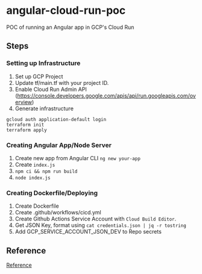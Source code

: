 # angular-cloud-run-poc
POC of running an Angular app in GCP's Cloud Run

## Steps

### Setting up Infrastructure

1. Set up GCP Project
2. Update tf/main.tf with your project ID.
3. Enable Cloud Run Admin API (https://console.developers.google.com/apis/api/run.googleapis.com/overview)
4. Generate infrastructure
```
gcloud auth application-default login
terraform init
terraform apply
```

### Creating Angular App/Node Server

1. Create new app from Angular CLI `ng new your-app`
2. Create `index.js`
3. `npm ci && npm run build`
4. `node index.js`

### Creating Dockerfile/Deploying

1. Create Dockerfile
2. Create .github/workflows/cicd.yml
3. Create Github Actions Service Account with `Cloud Build Editor`.
4. Get JSON Key, format using `cat credentials.json | jq -r tostring`
5. Add GCP_SERVICE_ACCOUNT_JSON_DEV to Repo secrets

## Reference

[Reference](https://medium.com/@larry_nguyen/how-to-deploy-angular-application-on-google-cloud-run-c6d472e07bd5)